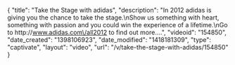 {
    "title": "Take the Stage with adidas",
    "description": "In 2012 adidas is giving you the chance to take the stage.\nShow us something with heart, something with passion and you could win the experience of a lifetime.\nGo to http:\/\/www.adidas.com\/all2012 to find out more....",
    "videoid": "154850",
    "date_created": "1398106923",
    "date_modified": "1418181309",
    "type": "captivate",
    "layout": "video",
    "url": "\/v\/take-the-stage-with-adidas\/154850"
}